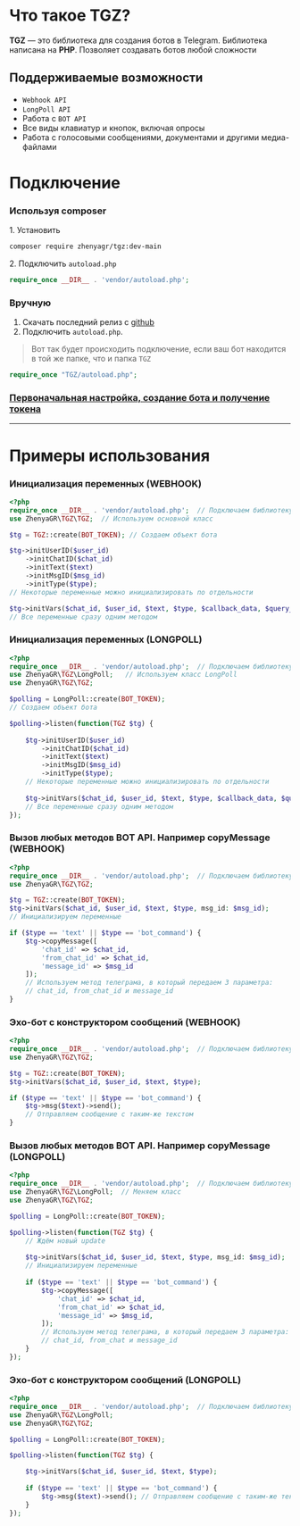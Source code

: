 # Что такое TGZ?
**TGZ** — это библиотека для создания ботов в Telegram. Библиотека написана на **PHP**. Позволяет создавать ботов любой сложности

## Поддерживаемые возможности
* `Webhook API`
* `LongPoll API`
* Работа с `BOT API`
* Все виды клавиатур и кнопок, включая опросы
* Работа с голосовыми сообщениями, документами и другими медиа-файлами

# Подключение
### Используя composer
1\. Установить
```bash
composer require zhenyagr/tgz:dev-main
```

2\. Подключить `autoload.php`
```php
require_once __DIR__ . 'vendor/autoload.php';
```
### Вручную
1. Скачать последний релиз c [github](https://github.com/ZhenyaGR/TGZ)
2. Подключить `autoload.php`.  
> Вот так будет происходить подключение, если ваш бот находится в той же папке, что и папка `TGZ`
```php
require_once "TGZ/autoload.php";
```
### [Первоначальная настройка, создание бота и получение токена](TokenCreate.md)

---
# Примеры использования

### Инициализация переменных (WEBHOOK)
```php
<?php
require_once __DIR__ . 'vendor/autoload.php';  // Подключаем библиотеку
use ZhenyaGR\TGZ\TGZ;  // Используем основной класс

$tg = TGZ::create(BOT_TOKEN); // Создаем объект бота

$tg->initUserID($user_id)
    ->initChatID($chat_id)
    ->initText($text)
    ->initMsgID($msg_id)
    ->initType($type);
// Некоторые переменные можно инициализировать по отдельности

$tg->initVars($chat_id, $user_id, $text, $type, $callback_data, $query_id, $msg_id, $is_bot, $is_command);
// Все переменные сразу одним методом
```

### Инициализация переменных (LONGPOLL)
```php
<?php
require_once __DIR__ . 'vendor/autoload.php';  // Подключаем библиотеку
use ZhenyaGR\TGZ\LongPoll;   // Используем класс LongPoll
use ZhenyaGR\TGZ\TGZ;

$polling = LongPoll::create(BOT_TOKEN); 
// Создаем объект бота 

$polling->listen(function(TGZ $tg) {
        
    $tg->initUserID($user_id)
        ->initChatID($chat_id)
        ->initText($text)
        ->initMsgID($msg_id)
        ->initType($type);
    // Некоторые переменные можно инициализировать по отдельности
    
    $tg->initVars($chat_id, $user_id, $text, $type, $callback_data, $query_id, $msg_id, $is_bot, $is_command);
    // Все переменные сразу одним методом
});
```

### Вызов любых методов BOT API. Например copyMessage (WEBHOOK)
```php
<?php
require_once __DIR__ . 'vendor/autoload.php';  // Подключаем библиотеку
use ZhenyaGR\TGZ\TGZ;  

$tg = TGZ::create(BOT_TOKEN); 
$tg->initVars($chat_id, $user_id, $text, $type, msg_id: $msg_id); 
// Инициализируем переменные

if ($type == 'text' || $type == 'bot_command') {
    $tg->copyMessage([
        'chat_id' => $chat_id, 
        'from_chat_id' => $chat_id,
        'message_id' => $msg_id
    ]); 
    // Используем метод телеграма, в который передаем 3 параметра:
    // chat_id, from_chat_id и message_id
}
```

### Эхо-бот с конструктором сообщений (WEBHOOK)
```php
<?php
require_once __DIR__ . 'vendor/autoload.php';  // Подключаем библиотеку
use ZhenyaGR\TGZ\TGZ; 

$tg = TGZ::create(BOT_TOKEN);
$tg->initVars($chat_id, $user_id, $text, $type);

if ($type == 'text' || $type == 'bot_command') {
    $tg->msg($text)->send(); 
    // Отправляем сообщение с таким-же текстом
}
```
### Вызов любых методов BOT API. Например copyMessage (LONGPOLL)
```php
<?php
require_once __DIR__ . 'vendor/autoload.php';  // Подключаем библиотеку
use ZhenyaGR\TGZ\LongPoll;  // Меняем класс
use ZhenyaGR\TGZ\TGZ; 

$polling = LongPoll::create(BOT_TOKEN); 

$polling->listen(function(TGZ $tg) {
    // Ждём новый update
    
    $tg->initVars($chat_id, $user_id, $text, $type, msg_id: $msg_id); 
    // Инициализируем переменные
    
    if ($type == 'text' || $type == 'bot_command') {
        $tg->copyMessage([
            'chat_id' => $chat_id, 
            'from_chat_id' => $chat_id,
            'message_id' => $msg_id,
        ]); 
        // Используем метод телеграма, в который передаем 3 параметра:
        // chat_id, from_chat и message_id
    }
});
```
### Эхо-бот с конструктором сообщений (LONGPOLL)
```php
<?php
require_once __DIR__ . 'vendor/autoload.php';  // Подключаем библиотеку
use ZhenyaGR\TGZ\LongPoll; 
use ZhenyaGR\TGZ\TGZ; 

$polling = LongPoll::create(BOT_TOKEN);

$polling->listen(function(TGZ $tg) {

    $tg->initVars($chat_id, $user_id, $text, $type);
    
    if ($type == 'text' || $type == 'bot_command') {
        $tg->msg($text)->send(); // Отправляем сообщение с таким-же текстом
    }
});
```
